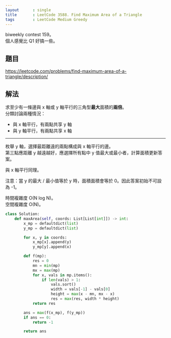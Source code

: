 ```yaml
---
layout      : single
title       : LeetCode 3588. Find Maximum Area of a Triangle
tags        : LeetCode Medium Greedy
---
```

biweekly contest 159。  
個人感覺比 Q1 好搞一些。  

## 題目

<https://leetcode.com/problems/find-maximum-area-of-a-triangle/description/>

## 解法

求至少有一條邊與 x 軸或 y 軸平行的三角型**最大**面積的**兩倍**。  
分類討論兩種情況：  

- 與 x 軸平行，有兩點共享 y 軸  
- 與 y 軸平行，有兩點共享 x 軸  

---

枚舉 y 軸，選擇最距離遠的兩點構成與 x 軸平行的邊。  
第三點應距離 y 越遠越好，應選擇所有點中 y 值最大或最小者，計算面積更新答案。  

與 x 軸平行同理。  

注意：當 y 的最大 / 最小值等於 y 時，面積面積會等於 0。因此答案初始不可設為 -1。  

時間複雜度 O(N log N)。  
空間複雜度 O(N)。  

```python
class Solution:
    def maxArea(self, coords: List[List[int]]) -> int:
        x_mp = defaultdict(list)
        y_mp = defaultdict(list)

        for x, y in coords:
            x_mp[x].append(y)
            y_mp[y].append(x)

        def f(mp):
            res = 0
            mn = min(mp)
            mx = max(mp)
            for x, vals in mp.items():
                if len(vals) > 1:
                    vals.sort()
                    width = vals[-1] - vals[0]
                    height = max(x - mn, mx - x)
                    res = max(res, width * height)
            return res

        ans = max(f(x_mp), f(y_mp))
        if ans == 0:
            return -1

        return ans
```
